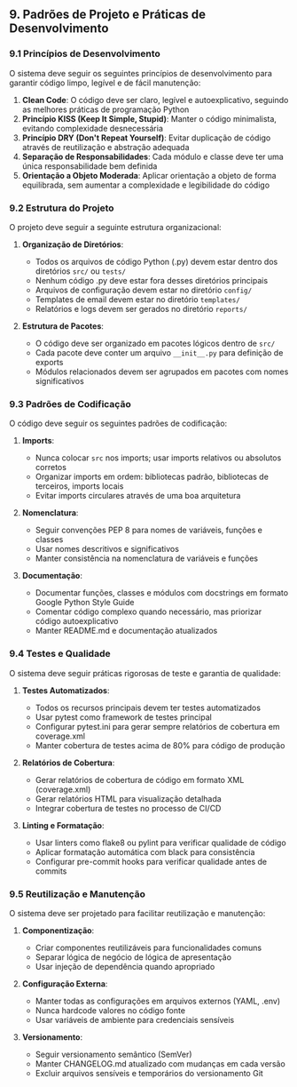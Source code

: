 ## 9. Padrões de Projeto e Práticas de Desenvolvimento

### 9.1 Princípios de Desenvolvimento
O sistema deve seguir os seguintes princípios de desenvolvimento para garantir código limpo, legível e de fácil manutenção:

1. **Clean Code**: O código deve ser claro, legível e autoexplicativo, seguindo as melhores práticas de programação Python
2. **Princípio KISS (Keep It Simple, Stupid)**: Manter o código minimalista, evitando complexidade desnecessária
3. **Princípio DRY (Don't Repeat Yourself)**: Evitar duplicação de código através de reutilização e abstração adequada
4. **Separação de Responsabilidades**: Cada módulo e classe deve ter uma única responsabilidade bem definida
5. **Orientação a Objeto Moderada**: Aplicar orientação a objeto de forma equilibrada, sem aumentar a complexidade e legibilidade do código

### 9.2 Estrutura do Projeto
O projeto deve seguir a seguinte estrutura organizacional:

1. **Organização de Diretórios**:
   - Todos os arquivos de código Python (.py) devem estar dentro dos diretórios `src/` ou `tests/`
   - Nenhum código .py deve estar fora desses diretórios principais
   - Arquivos de configuração devem estar no diretório `config/`
   - Templates de email devem estar no diretório `templates/`
   - Relatórios e logs devem ser gerados no diretório `reports/`

2. **Estrutura de Pacotes**:
   - O código deve ser organizado em pacotes lógicos dentro de `src/`
   - Cada pacote deve conter um arquivo `__init__.py` para definição de exports
   - Módulos relacionados devem ser agrupados em pacotes com nomes significativos

### 9.3 Padrões de Codificação
O código deve seguir os seguintes padrões de codificação:

1. **Imports**:
   - Nunca colocar `src` nos imports; usar imports relativos ou absolutos corretos
   - Organizar imports em ordem: bibliotecas padrão, bibliotecas de terceiros, imports locais
   - Evitar imports circulares através de uma boa arquitetura

2. **Nomenclatura**:
   - Seguir convenções PEP 8 para nomes de variáveis, funções e classes
   - Usar nomes descritivos e significativos
   - Manter consistência na nomenclatura de variáveis e funções

3. **Documentação**:
   - Documentar funções, classes e módulos com docstrings em formato Google Python Style Guide
   - Comentar código complexo quando necessário, mas priorizar código autoexplicativo
   - Manter README.md e documentação atualizados

### 9.4 Testes e Qualidade
O sistema deve seguir práticas rigorosas de teste e garantia de qualidade:

1. **Testes Automatizados**:
   - Todos os recursos principais devem ter testes automatizados
   - Usar pytest como framework de testes principal
   - Configurar pytest.ini para gerar sempre relatórios de cobertura em coverage.xml
   - Manter cobertura de testes acima de 80% para código de produção

2. **Relatórios de Cobertura**:
   - Gerar relatórios de cobertura de código em formato XML (coverage.xml)
   - Gerar relatórios HTML para visualização detalhada
   - Integrar cobertura de testes no processo de CI/CD

3. **Linting e Formatação**:
   - Usar linters como flake8 ou pylint para verificar qualidade de código
   - Aplicar formatação automática com black para consistência
   - Configurar pre-commit hooks para verificar qualidade antes de commits

### 9.5 Reutilização e Manutenção
O sistema deve ser projetado para facilitar reutilização e manutenção:

1. **Componentização**:
   - Criar componentes reutilizáveis para funcionalidades comuns
   - Separar lógica de negócio de lógica de apresentação
   - Usar injeção de dependência quando apropriado

2. **Configuração Externa**:
   - Manter todas as configurações em arquivos externos (YAML, .env)
   - Nunca hardcode valores no código fonte
   - Usar variáveis de ambiente para credenciais sensíveis

3. **Versionamento**:
   - Seguir versionamento semântico (SemVer)
   - Manter CHANGELOG.md atualizado com mudanças em cada versão
   - Excluir arquivos sensíveis e temporários do versionamento Git